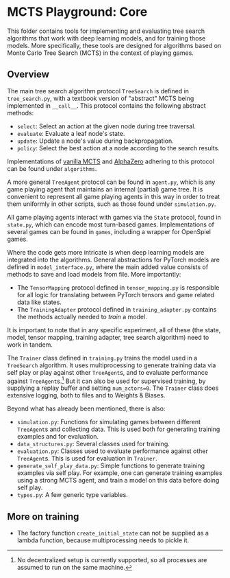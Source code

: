 # MCTS Playground: Core

This folder contains tools for implementing and evaluating tree search algorithms that work with deep learning models, and for training those models. More specifically, these tools are designed for algorithms based on Monte Carlo Tree Search (MCTS) in the context of playing games.

## Overview

The main tree search algorithm protocol `TreeSearch` is defined in `tree_search.py`, with a textbook version of "abstract" MCTS being implemented in `__call__`. This protocol contains the following abstract methods:

- `select`: Select an action at the given node during tree traversal.
- `evaluate`: Evaluate a leaf node's state.
- `update`: Update a node's value during backpropagation.
- `policy`: Select the best action at a node according to the search results.

Implementations of [vanilla MCTS](./algorithms/MCTS.py) and [AlphaZero](./algorithms/AlphaZero.py) adhering to this protocol can be found under `algorithms`.

A more general `TreeAgent` protocol can be found in `agent.py`, which is any game playing agent that maintains an internal (partial) game tree. It is convenient to represent all game playing agents in this way in order to treat them uniformly in other scripts, such as those found under `simulation.py`.

All game playing agents interact with games via the `State` protocol, found in `state.py`, which can encode most turn-based games. Implementations of several games can be found in `games`, including a wrapper for OpenSpiel games.

Where the code gets more intricate is when deep learning models are integrated into the algorithms. General abstractions for PyTorch models are defined in `model_interface.py`, where the main added value consists of methods to save and load models from file. More importantly:

- The `TensorMapping` protocol defined in `tensor_mapping.py` is responsible for all logic for translating between PyTorch tensors and game related data like states.
- The `TrainingAdapter` protocol defined in `training_adapter.py` contains the methods actually needed to _train_ a model.

It is important to note that in any specific experiment, all of these (the state, model, tensor mapping, training adapter, tree search algorithm) need to work in tandem.

The `Trainer` class defined in `training.py` trains the model used in a `TreeSearch` algorithm. It uses multiprocessing to generate training data via self play or play against other `TreeAgent`s, and to evaluate performance against `TreeAgent`s.[^1] But it can also be used for supervised training, by supplying a replay buffer and setting `num_actors=0`. The `Trainer` class does extensive logging, both to files and to Weights & Biases.

[^1]: No decentralized setup is currently supported, so all processes are assumed to run on the same machine.

Beyond what has already been mentioned, there is also:

- `simulation.py`: Functions for simulating games between different `TreeAgent`s and collecting data. This is used both for generating training examples and for evaluation.
- `data_structures.py`: Several classes used for training.
- `evaluation.py`: Classes used to evaluate performance against other `TreeAgent`s. This is used for evaluation in `Trainer`.
- `generate_self_play_data.py`: Simple functions to generate training examples via self play. For example, one can generate training examples using a strong MCTS agent, and train a model on this data before doing self play.
- `types.py`: A few generic type variables.

## More on training

- The factory function `create_initial_state` can not be supplied as a lambda function, because multiprocessing needs to pickle it.
